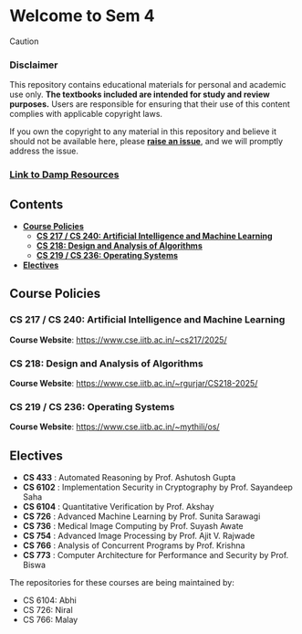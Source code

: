 # Welcome to Sem 4

> [!CAUTION]
>
> ### Disclaimer
>
> This repository contains educational materials for personal and academic use only.
> **The textbooks included are intended for study and review purposes.**
> Users are responsible for ensuring that their use of this content complies with applicable copyright laws.
>
> If you own the copyright to any material in this repository and believe it should not be available here,
> please [**raise an issue**](https://github.com/MalayKedia/Sem_4/issues), and we will promptly address the issue.

### [Link to Damp Resources](https://iitbacin.sharepoint.com/:f:/s/DAMP_Resources_CSE/EmdYbWG7Y4tAhZ8izig5k5kBtvgFoi8SFLluyZTfgFWuOw)


## Contents

- [**Course Policies**](#course-policies)
	- [**CS 217 / CS 240: Artificial Intelligence and Machine Learning**](#cs-217--cs-240-artificial-intelligence-and-machine-learning)
	- [**CS 218: Design and Analysis of Algorithms**](#cs-218-design-and-analysis-of-algorithms)
	- [**CS 219 / CS 236: Operating Systems**](#cs-219--cs-236-operating-systems)
- [**Electives**](#electives)

## Course Policies

### CS 217 / CS 240: Artificial Intelligence and Machine Learning

**Course Website**: https://www.cse.iitb.ac.in/~cs217/2025/

### CS 218: Design and Analysis of Algorithms

**Course Website**: https://www.cse.iitb.ac.in/~rgurjar/CS218-2025/

### CS 219 / CS 236: Operating Systems

**Course Website**: https://www.cse.iitb.ac.in/~mythili/os/


## Electives

- **CS 433** : Automated Reasoning by Prof. Ashutosh Gupta
- **CS 6102** : Implementation Security in Cryptography by Prof. Sayandeep Saha
- **CS 6104** : Quantitative Verification by Prof. Akshay
- **CS 726** : Advanced Machine Learning by Prof. Sunita Sarawagi
- **CS 736** : Medical Image Computing by Prof. Suyash Awate
- **CS 754** : Advanced Image Processing by Prof. Ajit V. Rajwade
- **CS 766** : Analysis of Concurrent Programs​ by Prof. Krishna
- **CS 773** : Computer Architecture for Performance and Security by Prof. Biswa

The repositories for these courses are being maintained by:

- CS 6104: Abhi
- CS 726: Niral
- CS 766: Malay
